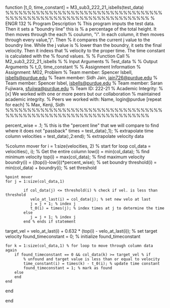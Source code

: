
function [t_0, time_constant] = M3_sub3_222_21_isbells(test_data)
%%%%%%%%%%%%%%%%%%%%%%%%%%%%%%%%%%%%%%%%%%%%%%%%%%%%%%%%%%%%%%%%%%%%%
% ENGR 132 
% Program Description 
% This program imputs the test data. Then it sets a "boundry line" this is
% a percentage of the total height. It then moves through the each
% coulumn, "i". In each column, it then moves through every value,"j". Then
% it compares the current j value to the boundry line. While the j value is
% lower than the boundry, it sets the final velocity. Then it indexs that
% velocity to the proper time. The time constant is calculated with the
% found values.
%
% Function Call
% M2_sub3_222_21_isbells
%
% Input Arguments
% Test_data
%
% Output Arguments
% t_0, time_constant
%
% Assignment Information
%   Assignment:     M02, Problem 
%   Team member:    Spencer Isbell, isbells@purdue.edu
%   Team member:    Sidh Jain, jain726@purdue.edu 
%   Team member:    Spencer Isbel, isbells@purdue.edu 
%   Team member:    Saran Fujiwara, sfujiwa@purdue.edu
%   Team ID:        222-21
%   Academic Integrity:
%     [x] We worked with one or more peers but our collaboration
%        maintained academic integrity.
%     Peers we worked with: Name, login@purdue [repeat for each]
%       Max, Kenji, Sidh
%%%%%%%%%%%%%%%%%%%%%%%%%%%%%%%%%%%%%%%%%%%%%%%%%%%%%%%%%%%%%%%%%%%%%

percent_wise = .1; % this is the "percent line" that we will compare to find where it does not "passback"
times = test_data(:,1); % extrapolate time column
velocities = test_data(:,2:end); % extrapolate velocity data

%column mover
for i = 1:size(velocities, 2) % start for loop
    col_data = velocities(:, i); % Get the entire column
    low(i) = min(col_data); % find minimum velocity
    top(i) = max(col_data); % find maximum velocity
    boundry(i) = ((top(i)-low(i))*percent_wise); % set boundry
    threshold(i) = min(col_data) + boundry(i); % set threshold

    %point mover
    for j = 1:size(col_data,1)
    
            if col_data(j) <= threshold(i) % check if vel. is less than threshold
               velo_at_last(i) = col_data(j); % set new velo at last
               j = j + 1; % index j
               t_0(i) = times(j); % index times at j to determine the time
            else     
               j = j + 1; % index j
            end % ends if statement

target_vel = velo_at_last(i) + 0.632 * (top(i) - velo_at_last(i)); % set target velocity
found_timeconstant = 0; % initialize found_timeconstant

    for k = 1:size(col_data,1) % for loop to move through column data again
        if found_timeconstant == 0 && col_data(k) >= target_vel % if
            % unfound and target value is less than or equal to velocity
            time_constant(i) = times(k) - t_0(i); % update time constant
            found_timeconstant = 1; % mark as found
        else
        end
    end
end

end
